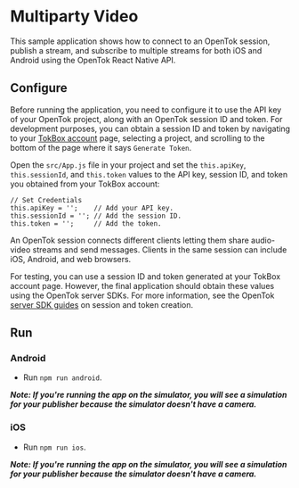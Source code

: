 # Multiparty Video

This sample application shows how to connect to an OpenTok session,
publish a stream, and subscribe to multiple streams for both iOS and
Android using the OpenTok React Native API.

## Configure

Before running the application, you need to configure it to use the API key
of your OpenTok project, along with an OpenTok session ID and token.
For development purposes, you can obtain a session ID and token by navigating
to your [TokBox account](https://tokbox.com/account/#/) page, selecting a
project, and scrolling to the bottom of the page where it says `Generate Token`.

Open the `src/App.js` file in your project and set the `this.apiKey`,
`this.sessionId`, and `this.token` values to the API key, session ID,
and token you obtained from your TokBox account:

```
// Set Credentials
this.apiKey = '';    // Add your API key.
this.sessionId = ''; // Add the session ID.
this.token = '';     // Add the token.
```

An OpenTok session connects different clients letting them share audio-video
streams and send messages. Clients in the same session can include iOS,
Android, and web browsers.

For testing, you can use a session ID and token generated at your TokBox
account page. However, the final application should obtain these values using
the OpenTok server SDKs. For more information, see the OpenTok
[server SDK guides](https://tokbox.com/developer/sdks/server/) on session
and token creation.

## Run

### Android

- Run `npm run android`.

***Note: If you're running the app on the simulator, you will see a simulation
for your publisher because the simulator doesn't have a camera.***

### iOS

- Run `npm run ios`.

***Note: If you're running the app on the simulator, you will see a simulation
for your publisher because the simulator doesn't have a camera.***